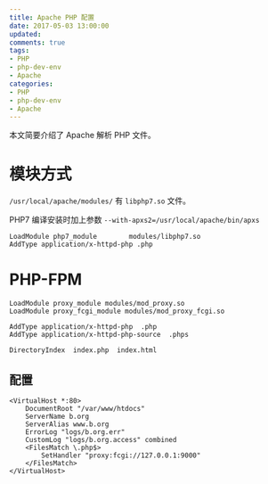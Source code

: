 ```yaml
---
title: Apache PHP 配置
date: 2017-05-03 13:00:00
updated:
comments: true
tags:
- PHP
- php-dev-env
- Apache
categories:
- PHP
- php-dev-env
- Apache
---
```


本文简要介绍了 Apache 解析 PHP 文件。

<!--more-->

# 模块方式

`/usr/local/apache/modules/` 有 `libphp7.so` 文件。

PHP7 编译安装时加上参数 `--with-apxs2=/usr/local/apache/bin/apxs`

```apacheconf
LoadModule php7_module        modules/libphp7.so
AddType application/x-httpd-php .php
```

# PHP-FPM

```apacheconf
LoadModule proxy_module modules/mod_proxy.so
LoadModule proxy_fcgi_module modules/mod_proxy_fcgi.so

AddType application/x-httpd-php  .php
AddType application/x-httpd-php-source  .phps

DirectoryIndex  index.php  index.html
```

## 配置

```apacheconf
<VirtualHost *:80>
    DocumentRoot "/var/www/htdocs"
    ServerName b.org
    ServerAlias www.b.org
    ErrorLog "logs/b.org.err"
    CustomLog "logs/b.org.access" combined
    <FilesMatch \.php$>
        SetHandler "proxy:fcgi://127.0.0.1:9000"
    </FilesMatch>
</VirtualHost>
```
